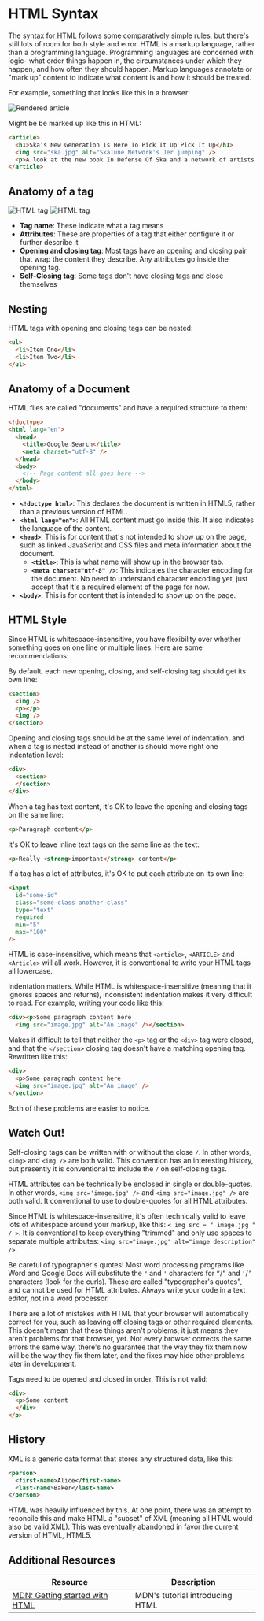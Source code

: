 # HTML Syntax

The syntax for HTML follows some comparatively simple rules, but there's still lots of room for both style and error. HTML is a markup language, rather than a programming language. Programming languages are concerned with logic- what order things happen in, the circumstances under which they happen, and how often they should happen. Markup languages annotate or "mark up" content to indicate what content is and how it should be treated.

For example, something that looks like this in a browser:

![Rendered article](assets/html-from-browser.png)

Might be be marked up like this in HTML:

```html
<article>
  <h1>Ska’s New Generation Is Here To Pick It Up Pick It Up</h1>
  <img src="ska.jpg" alt="SkaTune Network's Jer jumping" />
  <p>A look at the new book In Defense Of Ska and a network of artists giving the oft-maligned genre a fresh burst of life</p>
</article>
```

## Anatomy of a tag

![HTML tag](assets/anatomy-of-a-tag-double.png)
![HTML tag](assets/anatomy-of-a-tag-single.png)

* **Tag name**: These indicate what a tag means
* **Attributes**: These are properties of a tag that either configure it or further describe it
* **Opening and closing tag**: Most tags have an opening and closing pair that wrap the content they describe. Any attributes go inside the opening tag.
* **Self-Closing tag**: Some tags don't have closing tags and close themselves

## Nesting

HTML tags with opening and closing tags can be nested:

```html
<ul>
  <li>Item One</li>
  <li>Item Two</li>
</ul>
```

## Anatomy of a Document

HTML files are called "documents" and have a required structure to them:

```html
<!doctype>
<html lang="en">
  <head>
    <title>Google Search</title>
    <meta charset="utf-8" />
  </head>
  <body>
    <!-- Page content all goes here -->
  </body>
</html>
```

* **`<!doctype html>`**: This declares the document is written in HTML5, rather than a previous version of HTML.
* **`<html lang="en">`**: All HTML content must go inside this. It also indicates the language of the content.
* **`<head>`**: This is for content that's not intended to show up on the page, such as linked JavaScript and CSS files and meta information about the document.
  * **`<title>`**: This is what name will show up in the browser tab.
  * **`<meta charset="utf-8" />`**: This indicates the character encoding for the document. No need to understand character encoding yet, just accept that it's a required element of the page for now.
* **`<body>`**: This is for content that is intended to show up on the page.

## HTML Style

Since HTML is whitespace-insensitive, you have flexibility over whether something goes on one line or multiple lines. Here are some recommendations:

By default, each new opening, closing, and self-closing tag should get its own line:

```html
<section>
  <img />
  <p></p>
  <img />
</section>
```

Opening and closing tags should be at the same level of indentation, and when a tag is nested instead of another is should move right one indentation level:

```html
<div>
  <section>
  </section>
</div>
```

When a tag has text content, it's OK to leave the opening and closing tags on the same line:

```html
<p>Paragraph content</p>
```

It's OK to leave inline text tags on the same line as the text:

```html
<p>Really <strong>important</strong> content</p>
```

If a tag has a lot of attributes, it's OK to put each attribute on its own line:

```html
<input
  id="some-id"
  class="some-class another-class"
  type="text"
  required
  min="5"
  max="100"
/>
```

HTML is case-insensitive, which means that `<article>`, `<ARTICLE>` and `<Article>` will all work. However, it is conventional to write your HTML tags all lowercase.

Indentation matters. While HTML is whitespace-insensitive (meaning that it ignores spaces and returns), inconsistent indentation makes it very difficult to read. For example, writing your code like this:

```html
<div><p>Some paragraph content here
  <img src="image.jpg" alt="An image" /></section>
```

Makes it difficult to tell that neither the `<p>` tag or the `<div>` tag were closed, and that the `</section>` closing tag doesn't have a matching opening tag. Rewritten like this:

```html
<div>
  <p>Some paragraph content here
  <img src="image.jpg" alt="An image" />
</section>
```

Both of these problems are easier to notice.

## Watch Out!

Self-closing tags can be written with or without the close `/`. In other words, `<img>` and `<img />` are both valid. This convention has an interesting history, but presently it is conventional to include the `/` on self-closing tags.

HTML attributes can be technically be enclosed in single or double-quotes. In other words, `<img src='image.jpg' />` and `<img src="image.jpg" />` are both valid. It conventional to use to double-quotes for all HTML attributes.

Since HTML is whitespace-insensitive, it's often technically valid to leave lots of whitespace around your markup, like this: `< img src = " image.jpg " / >`. It is conventional to keep everything "trimmed" and only use spaces to separate multiple attributes: `<img src="image.jpg" alt="image description" />`.

Be careful of typographer's quotes! Most word processing programs like Word and Google Docs will substitute the `"` and `'` characters for `“`/`”` and `‘`/`’` characters (look for the curls). These are called "typographer's quotes", and cannot be used for HTML attributes. Always write your code in a text editor, not in a word processor.

There are a lot of mistakes with HTML that your browser will automatically correct for you, such as leaving off closing tags or other required elements. This doesn't mean that these things aren't problems, it just means they aren't problems for that browser, yet. Not every browser corrects the same errors the same way, there's no guarantee that the way they fix them now will be the way they fix them later, and the fixes may hide other problems later in development.

Tags need to be opened and closed in order. This is not valid:

```html
<div>
  <p>Some content
  </div>
</p>
```

## History

XML is a generic data format that stores any structured data, like this:

```xml
<person>
  <first-name>Alice</first-name>
  <last-name>Baker</last-name>
</person>
```

HTML was heavily influenced by this. At one point, there was an attempt to reconcile this and make HTML a "subset" of XML (meaning all HTML would also be valid XML). This was eventually abandoned in favor the current version of HTML, HTML5.

## Additional Resources

| Resource | Description |
| --- | --- |
| [MDN: Getting started with HTML](https://developer.mozilla.org/en-US/docs/Learn/HTML/Introduction_to_HTML/Getting_started) | MDN's tutorial introducing HTML |
